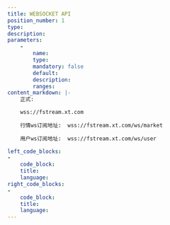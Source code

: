 ```yaml
---
title: WEBSOCKET API
position_number: 1
type:
description:
parameters:
    -
        name:
        type:
        mandatory: false
        default:
        description:
        ranges:
content_markdown: |-
    正式:

    wss://fstream.xt.com
    
    行情ws订阅地址:  wss://fstream.xt.com/ws/market
    
    用户ws订阅地址:  wss://fstream.xt.com/ws/user

left_code_blocks:
-
    code_block:
    title:
    language:
right_code_blocks:
-
    code_block:
    title:
    language:
---
```

